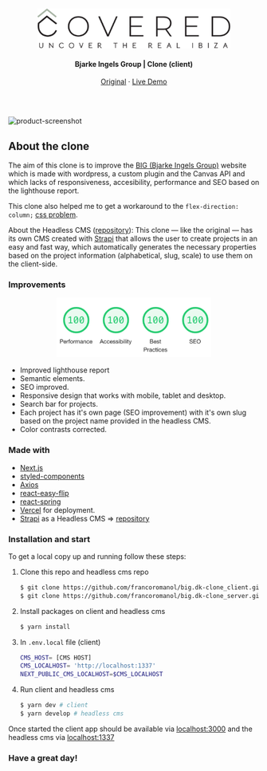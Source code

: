 <!-- REPO TITLE -->
<br />
<p align="center">
  <img src="readme/logo.svg" alt="Logo" height="80">

  <h4 align="center">Bjarke Ingels Group | Clone (client)</h4>
  <p align="center">
    <a href="https://big.dk/" target="_blank">Original</a>
    ·
    <a href="https://big-dk.vercel.app/" target="_blank">Live Demo</a>
  </p>
</p>

<br />
<br />


![product-screenshot]
<!-- ABOUT THE PROJECT -->
## About the clone
The aim of this clone is to improve the [BIG (Bjarke Ingels Group)](https://big.dk/) website which is made with wordpress, a custom plugin and the Canvas API and which lacks of responsiveness, accesibility, performance and SEO based on the lighthouse report.

This clone also helped me to get a workaround to the `flex-direction: column;` [css problem](https://stackoverflow.com/questions/33891709/when-flexbox-items-wrap-in-column-mode-container-does-not-grow-its-width).

About the Headless CMS ([repository](https://github.com/francoromanol/big.dk-clone_server)): This clone — like the original — has its own CMS created with [Strapi](https://strapi.io/) that allows the user to create projects in an easy and fast way, which automatically generates the necessary properties based on the project information (alphabetical, slug, scale) to use them on the client-side.

### Improvements
 <div align="center">
  <img src="readme/SEO.jpg" height="120" alt="Clone lighthouse report">
 </div>

 * Improved lighthouse report
 * Semantic elements.
 * SEO improved.
 * Responsive design that works with mobile, tablet and desktop.
 * Search bar for projects.
 * Each project has it's own page (SEO improvement) with it's own slug based on the project name provided in the headless CMS.
 * Color contrasts corrected.


### Made with
* [Next.js](https://nextjs.org/)
* [styled-components](https://styled-components.com/)
* [Axios](https://axios-http.com/)
* [react-easy-flip](https://github.com/jlkiri/react-easy-flip)
* [react-spring](https://react-spring.io/)
* [Vercel](https://vercel.com/) for deployment.
* [Strapi](https://strapi.io/) as a Headless CMS => [repository](https://github.com/francoromanol/big.dk-clone_server)


### Installation and start
To get a local copy up and running follow these steps:

1. Clone this repo and headless cms repo
   ```sh
   $ git clone https://github.com/francoromanol/big.dk-clone_client.git 
   $ git clone https://github.com/francoromanol/big.dk-clone_server.git
   ```
2. Install packages on client and headless cms
   ```sh
   $ yarn install
   ```
3. In `.env.local` file (client)
    ```sh
    CMS_HOST= [CMS HOST]
    CMS_LOCALHOST= 'http://localhost:1337'
    NEXT_PUBLIC_CMS_LOCALHOST=$CMS_LOCALHOST
    ```
4. Run client and headless cms
    ```sh
    $ yarn dev # client
    $ yarn develop # headless cms
    ```

Once started the client app should be available via [localhost:3000](http://localhost:3000) and the headless cms via [localhost:1337](http://localhost:1337)


### Have a great day!

<!-- MARKDOWN LINKS & IMAGES -->
<!-- https://www.markdownguide.org/basic-syntax/#reference-style-links -->
[product-screenshot]: readme/recording.gif
